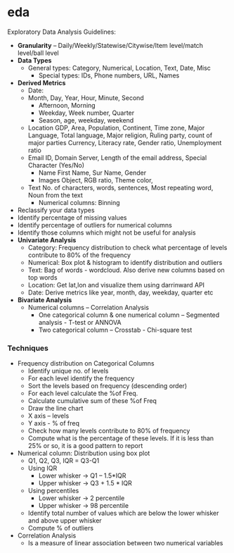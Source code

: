 # eda
Exploratory Data Analysis
Guidelines:
- **Granularity** – Daily/Weekly/Statewise/Citywise/Item level/match level/ball level
- **Data Types**
  - General types: Category, Numerical, Location, Text, Date, Misc
	- Special types: IDs, Phone numbers, URL, Names
- **Derived Metrics**
	- Date: 
    - Month, Day, Year, Hour, Minute, Second
	  - Afternoon, Morning
	  - Weekday, Week number, Quarter
	  - Season, age, weekday, weekend
  - Location
    GDP, Area, Population, Continent, Time zone, Major Language, Total language, Major religion, Ruling party, count of major parties
	  Currency, Literacy rate, Gender ratio, Unemployment ratio
  - Email ID, Domain
	  Server, Length of the email address, Special Character (Yes/No)
	- Name
	  First Name, Sur Name, Gender
	- Images
	  Object, RGB ratio, Theme color, 
  - Text
	  No. of characters, words, sentences, Most repeating word, Noun from the text
	- Numerical columns: Binning
- Reclassify your data types
- Identify percentage of missing values
- Identify percentage of outliers for numerical columns
- Identify those columns which might not be useful for analysis
- **Univariate Analysis**
	- Category: Frequency distribution to check what percentage of levels contribute to 80% of the frequency
	- Numerical: Box plot & histogram to identify distribution and outliers
	- Text: Bag of words - wordcloud. Also derive new columns based on top words
	- Location: Get lat,lon and visualize them using darrinward API
	- Date: Derive metrics like year, month, day, weekday, quarter etc
- **Bivariate Analysis**
  - Numerical columns – Correlation Analysis
	- One categorical column & one numerical column – Segmented analysis - T-test or ANNOVA
	- Two categorical column – Crosstab - Chi-square test



### Techniques
- Frequency distribution on Categorical Columns
	- Identify unique no. of levels
	- For each level identify the frequency
	- Sort the levels based on frequency (descending order)
	- For each level calculate the %of Freq. 
	- Calculate cumulative sum of these %of Freq
	- Draw the line chart
	- X axis – levels
	- Y axis - % of freq
	- Check how many levels contribute to 80% of frequency
	- Compute what is the percentage of these levels. If it is less than 25% or so, it is a good pattern to report
- Numerical column: Distribution using box plot
	- Q1, Q2, Q3, IQR = Q3-Q1
	- Using IQR
	  - Lower whisker -> Q1 – 1.5*IQR
	  - Upper whisker -> Q3 + 1.5 * IQR
	- Using percentiles
	  - Lower whisker -> 2 percentile
	  - Upper whisker -> 98 percentile
	- Identify total number of values which are below the lower whisker and above upper whisker
	- Compute % of outliers
- Correlation Analysis
	- Is a measure of linear association between two numerical variables
